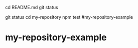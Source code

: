 cd README.md
git status


git status
cd my-repository
npm test
#my-repository-example
# my-repository-example
